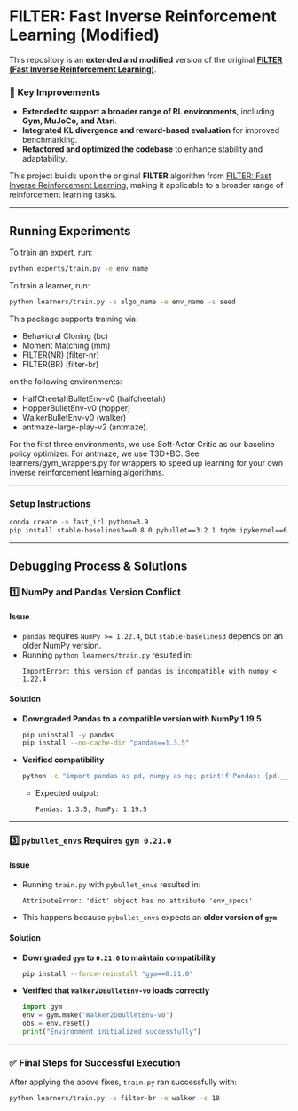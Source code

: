 # FILTER: Fast Inverse Reinforcement Learning (Modified)

This repository is an **extended and modified** version of the original **[FILTER (Fast Inverse Reinforcement Learning)](https://github.com/gkswamy98/fast_irl)**.

### **🔹 Key Improvements**
- **Extended to support a broader range of RL environments**, including **Gym, MuJoCo, and Atari**.
- **Integrated KL divergence and reward-based evaluation** for improved benchmarking.
- **Refactored and optimized the codebase** to enhance stability and adaptability.

This project builds upon the original **FILTER** algorithm from [FILTER: Fast Inverse Reinforcement Learning](https://gokul.dev/filter/), making it applicable to a broader range of reinforcement learning tasks.

---

## Running Experiments
To train an expert, run:
```bash
python experts/train.py -e env_name
```

To train a learner, run:
```bash
python learners/train.py -a algo_name -e env_name -s seed
```

This package supports training via:
- Behavioral Cloning (bc)
- Moment Matching (mm)
- FILTER(NR) (filter-nr)
- FILTER(BR) (filter-br)

on the following environments:
- HalfCheetahBulletEnv-v0 (halfcheetah)
- HopperBulletEnv-v0 (hopper)
- WalkerBulletEnv-v0 (walker)
- antmaze-large-play-v2 (antmaze).

For the first three environments, we use Soft-Actor Critic as our baseline policy optimizer. For antmaze, we use T3D+BC. See learners/gym_wrappers.py for wrappers to speed up learning for your own inverse reinforcement learning algorithms.

---

### **Setup Instructions**
```bash
conda create -n fast_irl python=3.9
pip install stable-baselines3==0.8.0 pybullet==3.2.1 tqdm ipykernel==6.4.1 matplotlib==3.4.3 rliable "cython<3"
```

---

## **Debugging Process & Solutions**  

### **1️⃣ NumPy and Pandas Version Conflict**
#### **Issue**  
- `pandas` requires `NumPy >= 1.22.4`, but `stable-baselines3` depends on an older NumPy version.  
- Running `python learners/train.py` resulted in:  
  ```plaintext
  ImportError: this version of pandas is incompatible with numpy < 1.22.4
  ```

#### **Solution**  
- **Downgraded Pandas to a compatible version with NumPy 1.19.5**  
  ```bash
  pip uninstall -y pandas
  pip install --no-cache-dir "pandas==1.3.5"
  ```
- **Verified compatibility**  
  ```bash
  python -c "import pandas as pd, numpy as np; print(f'Pandas: {pd.__version__}, NumPy: {np.__version__}')"
  ```
  - Expected output:  
    ```
    Pandas: 1.3.5, NumPy: 1.19.5
    ```

---

### **3️⃣ `pybullet_envs` Requires `gym 0.21.0`**
#### **Issue**  
- Running `train.py` with `pybullet_envs` resulted in:  
  ```plaintext
  AttributeError: 'dict' object has no attribute 'env_specs'
  ```
- This happens because `pybullet_envs` expects an **older version of `gym`**.

#### **Solution**  
- **Downgraded `gym` to `0.21.0` to maintain compatibility**  
  ```bash
  pip install --force-reinstall "gym==0.21.0"
  ```
- **Verified that `Walker2DBulletEnv-v0` loads correctly**  
  ```python
  import gym
  env = gym.make("Walker2DBulletEnv-v0")
  obs = env.reset()
  print("Environment initialized successfully")
  ```

---

### **✅ Final Steps for Successful Execution**
After applying the above fixes, `train.py` ran successfully with:
```bash
python learners/train.py -a filter-br -e walker -s 10
```
